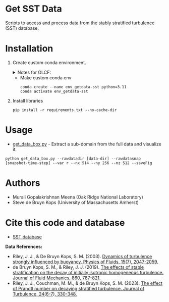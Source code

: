 # Get SST Data

Scripts to access and process data from the stably stratified turbulence (SST) database.

# Installation

1. Create custom conda environment.
    <details><summary>Notes for OLCF:</summary>

      * Make sure to install your custom env in either `/ccs` or `/lustre/orion` (recommended). This is required to seamlessly run the plotting routines on OLCF JupyterLab.
      * Follow steps in [OLCF Docs](https://docs.olcf.ornl.gov/software/python/index.html) for loading base conda env or the following for your own mini-conda installation

      ```
      wget https://repo.anaconda.com/miniconda/Miniconda3-latest-Linux-x86_64.sh
      bash Miniconda3-latest-Linux-x86_64.sh -b -p /lustre/orion/proj-shared/[project-id]/[dir-to-install-mini-conda]
      source /lustre/orion/proj-shared/[project-id]/[dir-to-install-mini-conda]/bin/activate
      ```
      
    </details>

    * Make custom conda env
      ```
      conda create --name env_getdata-sst python=3.11
      conda activate env_getdata-sst
      ```
2. Install libraries
    ```
    pip install -r requirements.txt --no-cache-dir
    ```

# Usage

* [get_data_box.py](get_data_box.py) - Extract a sub-domain from the full data and visualize it.
```
python get_data_box.py --rawdatadir [data-dir] --rawdatasnap [snapshot-time-step] --var r --nx 514 --ny 256 --nz 512 --saveFig
```

# Authors
* Murali Gopalakrishnan Meena (Oak Ridge National Laboratory)
* Steve de Bruyn Kops (University of Massachusetts Amherst)

# Cite this code and database

* [SST database](https://stratified-turbulence.github.io/web/)

**Data References:**
* Riley, J. J., & De Bruyn Kops, S. M. (2003). [Dynamics of turbulence strongly influenced by buoyancy. Physics of Fluids, 15(7), 2047-2059.](https://doi.org/10.1063/1.1578077)
* de Bruyn Kops, S. M., & Riley, J. J. (2019). [The effects of stable stratification on the decay of initially isotropic homogeneous turbulence. Journal of Fluid Mechanics, 860, 787-821.](https://doi.org/10.1017/jfm.2018.888)
* Riley, J. J., Couchman, M. M., & de Bruyn Kops, S. M. (2023). [The effect of Prandtl number on decaying stratified turbulence. Journal of Turbulence, 24(6-7), 330-348.](https://doi.org/10.1080/14685248.2023.2178654)
